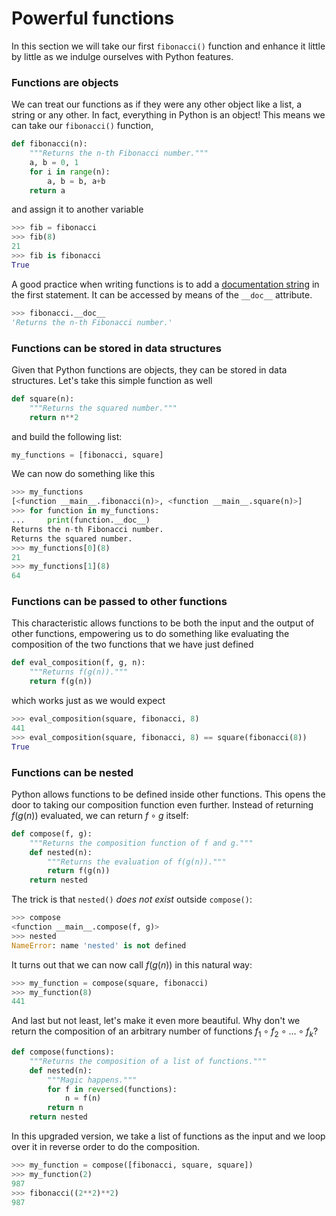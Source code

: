 # Powerful functions

In this section we will take our first `fibonacci()` function and enhance it little by little as we indulge ourselves with Python features.

### Functions are **objects**

We can treat our functions as if they were any other object like a list, a string or any other. In fact, everything in Python is an object! This means we can take our `fibonacci()` function,

```python
def fibonacci(n):
    """Returns the n-th Fibonacci number."""
    a, b = 0, 1
    for i in range(n):
        a, b = b, a+b
    return a
```

and assign it to another variable

```python
>>> fib = fibonacci
>>> fib(8)
21
>>> fib is fibonacci
True
```

A good practice when writing functions is to add a [documentation string](https://docs.python.org/3/tutorial/controlflow.html#documentation-strings) in the first statement. It can be accessed by means of the `__doc__` attribute.

```python
>>> fibonacci.__doc__
'Returns the n-th Fibonacci number.'
```

### Functions can be **stored in data structures**

Given that Python functions are objects, they can be stored in data structures. Let's take this simple function as well

```python
def square(n):
    """Returns the squared number."""
    return n**2
```

and build the following list:

```python
my_functions = [fibonacci, square]
```

We can now do something like this

```python
>>> my_functions
[<function __main__.fibonacci(n)>, <function __main__.square(n)>]
>>> for function in my_functions:
...     print(function.__doc__)
Returns the n-th Fibonacci number.
Returns the squared number.
>>> my_functions[0](8)
21
>>> my_functions[1](8)
64
```

### Functions can be **passed to other functions**

This characteristic allows functions to be both the input and the output of other functions, empowering us to do something like evaluating the composition of the two functions that we have just defined

```python
def eval_composition(f, g, n):
    """Returns f(g(n))."""
    return f(g(n))
```

which works just as we would expect

```python
>>> eval_composition(square, fibonacci, 8)
441
>>> eval_composition(square, fibonacci, 8) == square(fibonacci(8))
True
```

### Functions can be **nested**

Python allows functions to be defined inside other functions. This opens the door to taking our composition function even further. Instead of returning $f(g(n))$ evaluated, we can return $f \circ g$ itself:

```python
def compose(f, g):
    """Returns the composition function of f and g."""
    def nested(n):
        """Returns the evaluation of f(g(n))."""
        return f(g(n))
    return nested
```

The trick is that `nested()` _does not exist_ outside `compose()`:

```python
>>> compose
<function __main__.compose(f, g)>
>>> nested
NameError: name 'nested' is not defined
```

It turns out that we can now call $f(g(n))$ in this natural way:

```python
>>> my_function = compose(square, fibonacci)
>>> my_function(8)
441
```

And last but not least, let's make it even more beautiful. Why don't we return the composition of an arbitrary number of functions $f_1 \circ f_2 \circ \dots \circ f_k$?

```python
def compose(functions):
    """Returns the composition of a list of functions."""
    def nested(n):
        """Magic happens."""
        for f in reversed(functions):
            n = f(n)
        return n
    return nested
```

In this upgraded version, we take a list of functions as the input and we loop over it in reverse order to do the composition.

```python
>>> my_function = compose([fibonacci, square, square])
>>> my_function(2)
987
>>> fibonacci((2**2)**2)
987
```

<!-- It is even more beautiful with `def compose(*functions)`. But maybe not worth mentioning. -->

<!-- What's the best part? It has only taken us 6 lines of code which look like pseudo-code! -->

<!-- ## Decorators

Simulate a top-down dynamic programming problem with decorators.

Develop... -->

<!-- ## Advanced topics

Python offers even more functionalities but they go beyond the scope of this *Cookbook*. If your ever feel like you need to

- use a flexible number of arguments,
- use anonymous (lambda) functions
- or decorate a given function

we encourage you to look it up in the [official tutorial](https://docs.python.org/3/tutorial/controlflow.html#defining-functions) and [reference](https://docs.python.org/3/reference/compound_stmts.html#def). -->

<Autors autors="adell"/>

